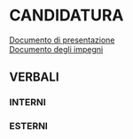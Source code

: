 # CANDIDATURA

[Documento di presentazione](https://github.com/RAMtastic6/Project14/blob/main/documenti/candidatura.pdf) <br>
[Documento degli impegni](https://github.com/RAMtastic6/Project14/tree/main/documenti/documento_impegni.pdf) <br>

## VERBALI

### INTERNI  

### ESTERNI  

